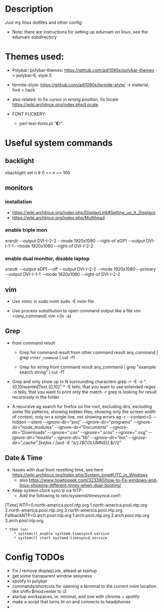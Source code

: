 # Description
Just my linux dotfiles and other config

* Note: there are instructions for setting up eduroam on linux, see the eduroam subdirectory

# Themes used:
* Polybar: polybar-themes: https://github.com/adi1090x/polybar-themes -> polybar-6, style 5
* termite-style: https://github.com/adi1090x/termite-style/ -> material, font = hack
* also related: to fix cursor in wrong position, fix locale https://wiki.archlinux.org/index.php/Locale

* FONT FUCKERY:
  * perl test-fonts.pl "🌔"

# Useful system commands
## backlight
xbacklight set n 
    # 0 <= n <= 100

## monitors
### installation
* https://wiki.archlinux.org/index.php/DisplayLink#Setting_up_X_Displays
* https://wiki.archlinux.org/index.php/Multihead

### enable triple mon
xrandr --output DVI-I-2-2 --mode 1920x1080 --right-of eDP1 --output DVI-I-1-1 --mode 1920x1080 --right-of DVI-I-2-2

### enable dual monitor, disable laptop
xrandr --output eDP1 --off --output DVI-I-2-2 --mode 1920x1080 --primary --output DVI-I-1-1 --mode 1920x1080 --right-of DVI-I-2-2

## vim
* Use vimrc in sudo nvim
sudo -E nvim file

* Use process substitution to open command output like a file
vim <(any_command)
vim <(ls -a)

## Grep
* from command result
    * Grep for command result from other command result
        any_command | grep `other_command` | cut -f1

    * Grep for string from command result
        any_command | grep "example search string" | cut -f1


* Grep and only show up to N surrounding characters
    grep -r -E -o ".{0,10}wantedText.{0,10}" *
        -E tells, that you want to use extended regex
        -o tells, that you want to print only the match
        -r grep is looking for result recursively in the folder

* A recursive ag search for firefox on the root, excluding dirs, excluding some file patterns, showing hidden files, showing only the screen width of context, only on a single line, not showing errors
ag -r --context=0 --hidden --silent --ignore-dir="proj" --ignore-dir="programs" --ignore-dir="node_modules" --ignore-dir="Documents" --ignore-dir="Downloads" --ignore="*.css" --ignore="*.scss" --ignore="*.svg" --ignore-dir="mozilla" --ignore-dir="lib" --ignore-dir="bin" --ignore-dir=".cache" firefox / |sed -E "s/(.{$COLUMNS}).*$/\1/"

## Date & Time
* Issues with dual boot resetting time, see here https://wiki.archlinux.org/index.php/System_time#UTC_in_Windows
  * also https://www.howtogeek.com/323390/how-to-fix-windows-and-linux-showing-different-times-when-dual-booting/
* Keep system clock sync'd via NTP:
    * Add the following to /etc/systemd/timesyncd.conf:

[Time]
NTP=0.north-america.pool.ntp.org 1.north-america.pool.ntp.org 2.north-america.pool.ntp.org 3.north-america.pool.ntp.org
FallbackNTP=0.arch.pool.ntp.org 1.arch.pool.ntp.org 2.arch.pool.ntp.org 3.arch.pool.ntp.org

    * then run:
        * systemctl enable systemd-timesyncd.service
        * systemctl start systemd-timesyncd.service


# Config TODOs
* Fix / remove displayLink, atleast at startup
* get some transparent window sexyness
* spotify in polybar
* commands/shortcuts for opening a terminal to the current nvim location like shift+$mod+enter to i3
* startup workspaces, ie. minimal, and one with chrome + spotify
* make a script that turns bt on and connects to headphones
* 
